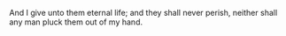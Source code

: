 And I give unto them eternal life; and they shall never perish, neither shall any man pluck them out of my hand.
